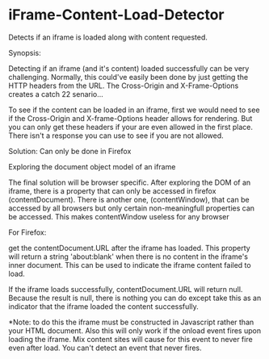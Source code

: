 # iFrame-Content-Load-Detector
Detects if an iframe is loaded along with content requested. 

Synopsis:

Detecting if an iframe (and it's content) loaded successfully can be very challenging. Normally, this could've easily been done by just getting the HTTP headers from the URL. The Cross-Origin and X-Frame-Options creates a catch 22 senario...

To see if the content can be loaded in an iframe, first we would need to see if the Cross-Origin and X-frame-Options header allows for rendering. But you can only get these headers if your are even allowed in the first place. There isn't a response you can use to see if you are not allowed. 

Solution: Can only be done in Firefox

Exploring the document object model of an iframe

The final solution will be browser specific. After exploring the DOM of an iframe, there is a property that can only be accessed in firefox (contentDocument). There is another one, (contentWindow), that can be accessed by all browsers but only certain non-meaningfull properties can be accessed. This makes contentWindow useless for any browser

For Firefox:

get the contentDocument.URL after the iframe has loaded. This property will return a string 'about:blank' when there is no content in the iframe's inner document. This can be used to indicate the iframe content failed to load. 

If the iframe loads successfully, contentDocument.URL will return null. Because the result is null, there is nothing you can do except take this as an indicator that the iframe loaded the content successfully.

*Note: to do this the iframe must be constructed in Javascript rather than your HTML document. Also this will only work if the onload event fires upon loading the iframe. Mix content sites will cause for this event to never fire even after load. You can't detect an event that never fires.